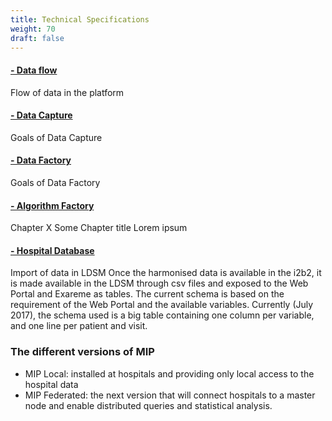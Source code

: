 ```yaml
---
title: Technical Specifications
weight: 70
draft: false
---
```


#### [- Data flow](./data-flow)

Flow of data in the platform

#### [- Data Capture](./data-capture)

Goals of Data Capture

#### [- Data Factory](./data-factory)

Goals of Data Factory

#### [- Algorithm Factory](./algorithm-factory)

Chapter X Some Chapter title Lorem ipsum

#### [- Hospital Database](./hospital-database)

Import of data in LDSM Once the harmonised data is available in the i2b2, it is made available in the LDSM through csv files and exposed to the Web Portal and Exareme as tables. The current schema is based on the requirement of the Web Portal and the available variables. Currently (July 2017), the schema used is a big table containing one column per variable, and one line per patient and visit.

### The different versions of MIP

- MIP Local: installed at hospitals and providing only local access to the hospital data
- MIP Federated: the next version that will connect hospitals to a master node and enable distributed queries and statistical analysis.
